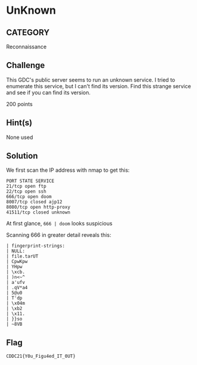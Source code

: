 # UnKnown

## CATEGORY

Reconnaissance

## Challenge

This GDC's public server seems to run an unknown service. I tried to enumerate this service, but I can't find its version. Find this strange service and see if you can find its version.

200 points

## Hint(s)

None used

## Solution

We first scan the IP address with nmap to get this:

    PORT STATE SERVICE
    21/tcp open ftp
    22/tcp open ssh
    666/tcp open doom
    8007/tcp closed ajp12
    8080/tcp open http-proxy
    41511/tcp closed unknown

At first glance, `666 | doom` looks suspicious

Scanning 666 in greater detail reveals this:

    | fingerprint-strings:
    | NULL:
    | file.tarUT
    | CpwKpw
    | YHpw
    | \xcb.
    | )n<~^
    | a'ufv
    | .qV*a4
    | 5@u0
    | T'dp
    | \x04m
    | \xb2
    | \x11.
    | }}so
    | ~8VB

## Flag

    CDDC21{Y0u_Figu4ed_IT_0UT}
